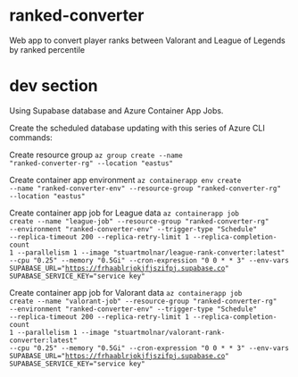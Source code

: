 # ranked-converter
 Web app to convert player ranks between Valorant and League of Legends by ranked percentile

# dev section
Using Supabase database and Azure Container App Jobs.

Create the scheduled database updating with this series of Azure CLI commands:

Create resource group
<code>az group create --name "ranked-converter-rg" --location "eastus"</code>

Create container app environment
<code>az containerapp env create --name "ranked-converter-env" --resource-group "ranked-converter-rg" --location "eastus"</code>

Create container app job for League data
<code>az containerapp job create --name "league-job" --resource-group "ranked-converter-rg" --environment "ranked-converter-env" --trigger-type "Schedule" --replica-timeout 200 --replica-retry-limit 1 --replica-completion-count 1 --parallelism 1 --image "stuartmolnar/league-rank-converter:latest" --cpu "0.25" --memory "0.5Gi" --cron-expression "0 0 * * 3" --env-vars SUPABASE_URL="https://frhaablrjokjfjszifpj.supabase.co" SUPABASE_SERVICE_KEY="service key"</code>

Create container app job for Valorant data
<code>az containerapp job create --name "valorant-job" --resource-group "ranked-converter-rg" --environment "ranked-converter-env" --trigger-type "Schedule" --replica-timeout 200 --replica-retry-limit 1 --replica-completion-count 1 --parallelism 1 --image "stuartmolnar/valorant-rank-converter:latest" --cpu "0.25" --memory "0.5Gi" --cron-expression "0 0 * * 3" --env-vars SUPABASE_URL="https://frhaablrjokjfjszifpj.supabase.co" SUPABASE_SERVICE_KEY="service key"</code>